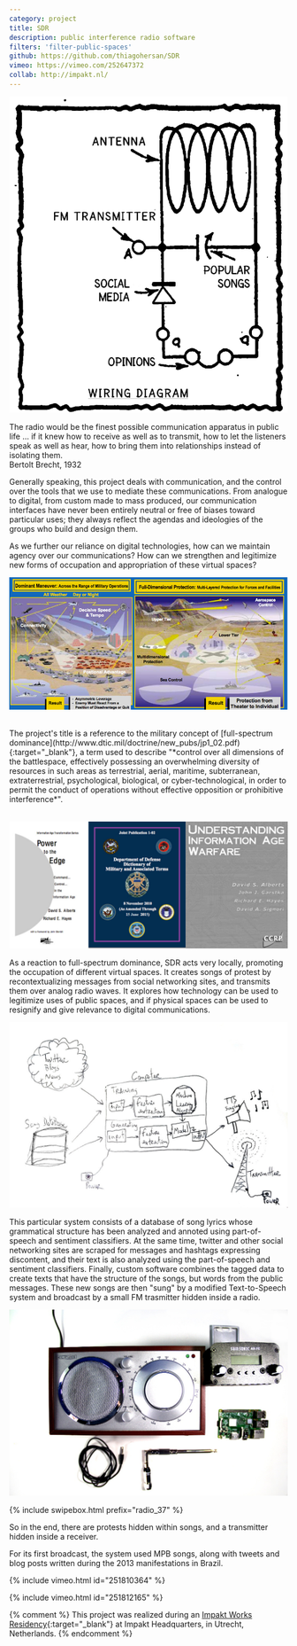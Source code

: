 ```yaml
---
category: project
title: SDR
description: public interference radio software
filters: 'filter-public-spaces'
github: https://github.com/thiagohersan/SDR
vimeo: https://vimeo.com/252647372
collab: http://impakt.nl/
---
```

![](/assets/projects/sdr/diagram00.png)

<div class="quote">
  The radio would be the finest possible communication apparatus in public life ... if it knew how to receive as well as to transmit, how to let the listeners speak as well as hear, how to bring them into relationships instead of isolating them.<br>
  <span class="quote-author">Bertolt Brecht, 1932</span>
</div>

Generally speaking, this project deals with communication, and the control over the tools that we use to mediate these communications. From analogue to digital, from custom made to mass produced, our communication interfaces have never been entirely neutral or free of biases toward particular uses; they always reflect the agendas and ideologies of the groups who build and design them.

As we further our reliance on digital technologies, how can we maintain agency over our communications? How can we strengthen and legitimize new forms of occupation and appropriation of these virtual spaces?

![](/assets/projects/sdr/fsd.jpg)

<p style="color:#fff;line-height:0.25;">.</p>
The project's title is a reference to the military concept of [full-spectrum dominance](http://www.dtic.mil/doctrine/new_pubs/jp1_02.pdf){:target="_blank"}, a term used to describe "*control over all dimensions of the battlespace, effectively possessing an overwhelming diversity of resources in such areas as terrestrial, aerial, maritime, subterranean, extraterrestrial, psychological, biological, or cyber-technological, in order to permit the conduct of operations without effective opposition or prohibitive interference*".
<p style="color:#fff;line-height:0.25;">.</p>

![](/assets/projects/sdr/reports.jpg)

As a reaction to full-spectrum dominance, SDR acts very locally, promoting the occupation of different virtual spaces. It creates songs of protest by recontextualizing messages from social networking sites, and transmits them over analog radio waves. It explores how technology can be used to legitimize uses of public spaces, and if physical spaces can be used to resignify and give relevance to digital communications.

![](/assets/projects/sdr/diagram01.jpg)

This particular system consists of a database of song lyrics whose grammatical structure has been analyzed and annoted using part-of-speech and sentiment classifiers. At the same time, twitter and other social networking sites are scraped for messages and hashtags expressing discontent, and their text is also analyzed using the part-of-speech and sentiment classifiers. Finally, custom software combines the tagged data to create texts that have the structure of the songs, but words from the public messages. These new songs are then "sung" by a modified Text-to-Speech system and broadcast by a small FM trasmitter hidden inside a radio.

![](/assets/projects/sdr/radio_3774.jpg)

{% include swipebox.html prefix="radio_37" %}

So in the end, there are protests hidden within songs, and a transmitter hidden inside a receiver.

For its first broadcast, the system used MPB songs, along with tweets and blog posts written during the 2013 manifestations in Brazil.

{% include vimeo.html id="251810364" %}

{% include vimeo.html id="251812165" %}

{% comment %}
This project was realized during an [Impakt Works Residency](http://impakt.nl/headquarters/works/impakt-artist-in-residence-2015/resident-artist-thiago-hersan/){:target="_blank"} at Impakt Headquarters, in Utrecht, Netherlands.
{% endcomment %}
